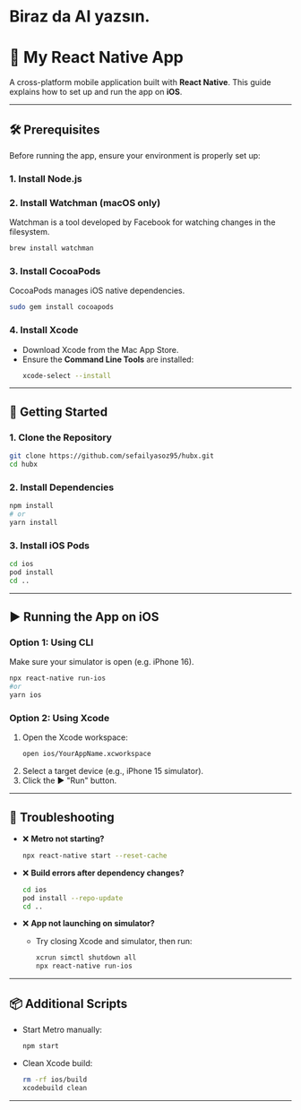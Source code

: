 # Biraz da AI yazsın.

# 📱 My React Native App

A cross-platform mobile application built with **React Native**. This guide explains how to set up and run the app on **iOS**.

---

## 🛠️ Prerequisites

Before running the app, ensure your environment is properly set up:

### 1. **Install Node.js**

### 2. **Install Watchman** (macOS only)

Watchman is a tool developed by Facebook for watching changes in the filesystem.

```bash
brew install watchman
```

### 3. **Install CocoaPods**

CocoaPods manages iOS native dependencies.

```bash
sudo gem install cocoapods
```

### 4. **Install Xcode**

- Download Xcode from the Mac App Store.
- Ensure the **Command Line Tools** are installed:
  ```bash
  xcode-select --install
  ```

---

## 🚀 Getting Started

### 1. **Clone the Repository**

```bash
git clone https://github.com/sefailyasoz95/hubx.git
cd hubx
```

### 2. **Install Dependencies**

```bash
npm install
# or
yarn install
```

### 3. **Install iOS Pods**

```bash
cd ios
pod install
cd ..
```

---

## ▶️ Running the App on iOS

### Option 1: **Using CLI**

Make sure your simulator is open (e.g. iPhone 16).

```bash
npx react-native run-ios
#or
yarn ios
```

### Option 2: **Using Xcode**

1. Open the Xcode workspace:
   ```bash
   open ios/YourAppName.xcworkspace
   ```
2. Select a target device (e.g., iPhone 15 simulator).
3. Click the ▶️ "Run" button.

---

## 🧪 Troubleshooting

- ❌ **Metro not starting?**

  ```bash
  npx react-native start --reset-cache
  ```

- ❌ **Build errors after dependency changes?**

  ```bash
  cd ios
  pod install --repo-update
  cd ..
  ```

- ❌ **App not launching on simulator?**
  - Try closing Xcode and simulator, then run:
    ```bash
    xcrun simctl shutdown all
    npx react-native run-ios
    ```

---

## 📦 Additional Scripts

- Start Metro manually:

  ```bash
  npm start
  ```

- Clean Xcode build:
  ```bash
  rm -rf ios/build
  xcodebuild clean
  ```

---
